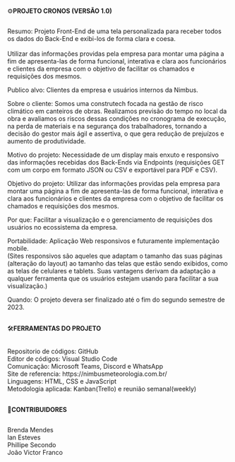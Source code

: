 <p>
⚙️​<strong>PROJETO CRONOS (VERSÃO 1.0)</strong>
</p>

##

​​​Resumo: Projeto Front-End de uma tela personalizada para receber todos os dados do Back-End e exibi-los de forma clara e coesa.<br><br>
Utilizar das informações providas pela empresa para montar uma página a fim de apresenta-las de forma funcional, interativa e clara aos funcionários e clientes da empresa com o objetivo de facilitar os chamados e requisições dos mesmos.<br>

Publico alvo: Clientes da empresa e usuários internos da Nimbus.<br>

Sobre o cliente: Somos uma construtech focada na gestão de risco climático em canteiros de obras. Realizamos previsão do tempo no local da obra e avaliamos os riscos dessas condições no cronograma de execução, na perda de materiais e na segurança dos trabalhadores, tornando a decisão do gestor mais ágil e assertiva, o que gera redução de prejuízos e aumento de produtividade.<br>

Motivo do projeto: Necessidade de um display mais enxuto e responsivo das informações recebidas dos Back-Ends via Endpoints (requisições GET com um corpo em formato JSON ou CSV e exportável para PDF e CSV).<br>

Objetivo do projeto: Utilizar das informações providas pela empresa para montar uma página a fim de apresenta-las de forma funcional, interativa e clara aos funcionários e clientes da empresa com o objetivo de facilitar os chamados e requisições dos mesmos.<br>

Por que: Facilitar a visualização e o gerenciamento de requisições dos usuários no ecossistema da empresa.<br>

Portabilidade: Aplicação Web responsivos e futuramente implementação mobile.<br>
(Sites responsivos são aqueles que adaptam o tamanho das suas páginas (alteração do layout) ao tamanho das telas que estão sendo exibidos, como as telas de celulares e tablets. Suas vantagens derivam da adaptação a qualquer ferramenta que os usuários estejam usando para facilitar a sua visualização.)<br>

Quando: O projeto devera ser finalizado até o fim do segundo semestre de 2023.<br>

##

​🛠️​<strong>FERRAMENTAS DO PROJETO</strong>

##

<p>
  Repositorio de códigos: GitHub<br>
  Editor de códigos: Visual Studio Code<br>
  Comunicação: Microsoft Teams, Discord e WhatsApp<br>
  Site de referencia: https://nimbusmeteorologia.com.br/<br>
  Linguagens: HTML, CSS e JavaScript<br>
  Metodologia aplicada: Kanban(Trello) e reunião semanal(weekly)
</p>

##

<strong>📝CONTRIBUIDORES</strong>

##
Brenda Mendes<br>
Ian Esteves<br>
Phillipe Secondo<br>
João Victor Franco
